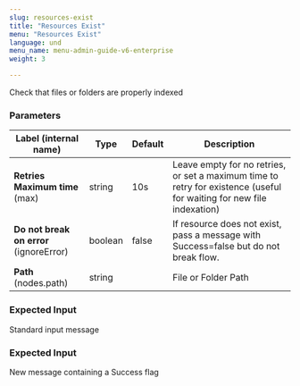 ```yaml
---
slug: resources-exist
title: "Resources Exist"
menu: "Resources Exist"
language: und
menu_name: menu-admin-guide-v6-enterprise
weight: 3

---
```


 Check that files or folders are properly indexed

### Parameters
|Label (internal name)|Type|Default|Description|
|---|---|---|---|
|**Retries Maximum time** (max)|string|10s|Leave empty for no retries, or set a maximum time to retry for existence (useful for waiting for new file indexation)|
|**Do not break on error** (ignoreError)|boolean|false|If resource does not exist, pass a message with Success=false but do not break flow.|
|**Path** (nodes.path)|string||File or Folder Path|



### Expected Input
Standard input message


### Expected Input
New message containing a Success flag



